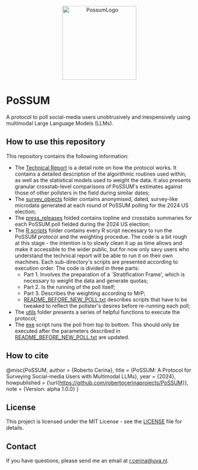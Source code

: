 <p align="center">
  <img src="https://github.com/robertocerinaprojects/PoSSUM/assets/51832016/c6aab730-ec8c-4bda-a9a3-2024594b0ec8" alt="PossumLogo" width="200" />
</p>


# PoSSUM
A protocol to poll social-media users unobtrusively and inexpensively using multimodal Large Language Models (LLMs).

## How to use this repository 
This repository contains the following information: 
- The [Technical Report](./PoSSUM_Technical_Report) is a detail note on how the protocol works. It contains a detailed description of the algorithmic routines used within, as well as the statistical models used to weight the data. It also presents granular crosstab-level comparisons of PoSSUM's estimates against those of other pollsters in the field during similar dates; 
- The [survey_objects](./survey_objects) folder contains anonymised, dated, survey-like microdata generated at each round of PoSSUM polling for the 2024 US election;
- The [press_releases](./press_releases) folded contains topline and crosstabs summaries for each PoSSUM poll fielded during the 2024 US election;
- The [R scripts](./R_scripts) folder contains every R script necessary to run the PoSSUM protocol and the weighting procedue. The code is a bit rough at this stage - the intention is to slowly clean it up as time allows and make it accessible to the wider public, but for now only savy users who understand the technical report will be able to run it on their own machines. Each sub-directory's scripts are presented according to execution order. The code is divided in three parts:
    + Part 1. Involves the preparation of a `Stratification Frame', which is necessary to weight the data and generate quotas;
    + Part 2. Is the running of the poll itself;
    + Part 3. Describes the weighting according to MrP;
    + [README_BEFORE_NEW_POLL.txt](./R_scripts/README_BEFORE_NEW_POLL.txt) describes scripts that have to be tweaked to reflect the pollster's desires before re-running each poll;
- The [utils](./utils) folder presents a series of helpful functions to execute the protocol;
- The [exe](./exe) script runs the poll from top to bottom. This should only be executed after the parameters described in [README_BEFORE_NEW_POLL.txt](./R_scripts/README_BEFORE_NEW_POLL.txt) are updated. 
  
## How to cite
@misc{PoSSUM,
  author = {Roberto Cerina},
  title = {PoSSUM: A Protocol for Surveying Social-media Users with Multimodal LLMs},
  year = {2024},
  howpublished = {\url{https://github.com/robertocerinaprojects/PoSSUM}},
  note = {Version: alpha 1.0.0}
}

## License
This project is licensed under the MIT License - see the [LICENSE](LICENSE) file for details.

## Contact
If you have questions, please send me an email at r.cerina@uva.nl.
